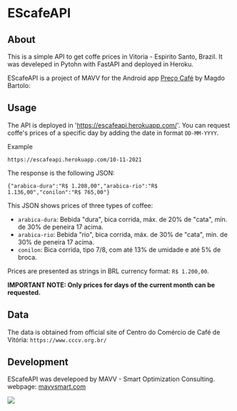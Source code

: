 # EScafeAPI

## About
This is a simple API to get coffe prices in Vitoria - Espirito Santo, Brazil. It was develeped in Pytohn with FastAPI and deployed in Heroku.

EScafeAPI is a project of MAVV for the  Android app [Preço Café](https://play.google.com/store/apps/details?id=com.bortole.precocafe) by Magdo Bartolo: 

## Usage
The API is deployed in 'https://escafeapi.herokuapp.com/'. You can request coffe's prices of a specific day by adding the date in format `DD-MM-YYYY`.

Example
```
https://escafeapi.herokuapp.com/10-11-2021
```

The response is the following JSON:
```
{"arabica-dura":"R$ 1.208,00","arabica-rio":"R$ 1.136,00","conilon":"R$ 765,00"}
```

This JSON shows prices of three types of coffee:

* `arabica-dura`: Bebida "dura", bica corrida, máx. de 20% de "cata", mín. de 30% de peneira 17 acima.
* `arabica-rio`: Bebida "rio", bica corrida, máx. de 30% de "cata", mín. de 30% de peneira 17 acima.
* `conilon`: Bica corrida, tipo 7/8, com até 13% de umidade e até 5% de broca.

Prices are presented as strings in BRL currency format: `R$ 1.200,00`.

**IMPORTANT NOTE: Only prices for days of the current month can be requested.**

## Data

The data is obtained from official site of Centro do Comércio de Café de Vitória: `https://www.cccv.org.br/`


## Development

EScafeAPI was develepoed by MAVV - Smart Optimization Consulting.
webpage: [mavvsmart.com](https://mavvsmart.com/)

![](https://mavvsmart.com/wp-content/uploads/2021/11/logo_black2-300x100.png)



